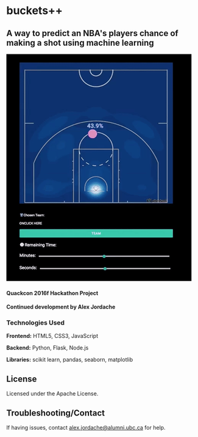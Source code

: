 # buckets++
## A way to predict an NBA's players chance of making a shot using machine learning

![alt-tag](https://raw.githubusercontent.com/therealAJ/CoachMe/master/demo.gif)

#### Quackcon 2016f Hackathon Project
#### Continued development by Alex Jordache

### Technologies Used
**Frontend:** HTML5, CSS3, JavaScript

**Backend:** Python, Flask, Node.js

**Libraries:** scikit learn, pandas, seaborn, matplotlib

## License
Licensed under the Apache License.

## Troubleshooting/Contact
If having issues, contact alex.jordache@alumni.ubc.ca for help.
